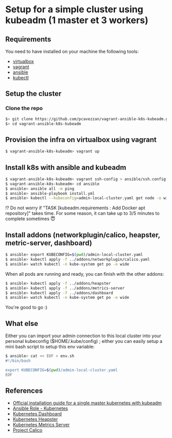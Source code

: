# Setup for a simple cluster using kubeadm (1 master et 3 workers) 

## Requirements

You need to have installed on your machine the following tools:
* [virtualbox](https://www.virtualbox.org/)
* [vagrant](https://www.vagrantup.com/)
* [ansible](https://www.ansible.com/)
* [kubectl](https://kubernetes.io/fr/docs/tasks/tools/install-kubectl/)

## Setup the cluster

### Clone the repo

```bash
$> git clone https://github.com/pcavezzan/vagrant-ansible-k8s-kubeadm.git
$> cd vagrant-ansible-k8s-kubeadm
```

## Provision the infra on virtualbox using vagrant

```bash
$ vagrant-ansible-k8s-kubeadm> vagrant up
```

## Install k8s with ansible and kubeadm

```bash
$ vagrant-ansible-k8s-kubeadm> vagrant ssh-config > ansible/ssh.config
$ vagrant-ansible-k8s-kubeadm> cd ansible 
$ ansible> ansible all -m ping
$ ansible> ansible-playbook install.yml
$ ansible> kubectl --kubeconfig=admin-local-cluster.yaml get node -o wide
```

:interrobang: Do not worry if "TASK [kubeadm.requirements : Add Docker apt repository]" takes time. For some reason, it can take up to 3/5 minutes to complete sometimes :innocent:

## Install addons (networkplugin/calico, heapster, metric-server, dashboard)

```bash
$ ansible> export KUBECONFIG=$(pwd)/admin-local-cluster.yaml
$ ansible> kubectl apply -f ../addons/networkplugin/calico.yaml
$ ansible> watch kubectl -n kube-system get po -o wide
```

When all pods are running and ready, you can finish with the other addons:

```bash
$ ansible> kubectl apply -f ../addons/heapster
$ ansible> kubectl apply -f ../addons/metrics-server
$ ansible> kubectl apply -f ../addons/dashboard
$ ansible> watch kubectl -n kube-system get po -o wide
```

You're good to go :)


## What else

Either you can import your admin connection to this local cluster into your personal kubeconfig ($HOME/.kube/config) ; either you can easily setup a mini bash script to setup this env variable:

```bash
$ ansible> cat << EOF > env.sh
#!/bin/bash

export KUBECONFIG=$(pwd)/admin-local-cluster.yaml 
EOF
```


## References

* [Official installation guide for a single master kubernetes with kubeadm](https://kubernetes.io/fr/docs/setup/independent/create-cluster-kubeadm/)
* [Ansible Role - Kubernetes](https://galaxy.ansible.com/geerlingguy/kubernetes)
* [Kubernetes Dashboard](https://github.com/kubernetes/dashboard/)
* [Kubernetes Heapster](https://github.com/kubernetes-retired/heapster)
* [Kubernetes Metrics Server](https://github.com/kubernetes-incubator/metrics-server)
* [Project Calico](https://www.projectcalico.org/)
